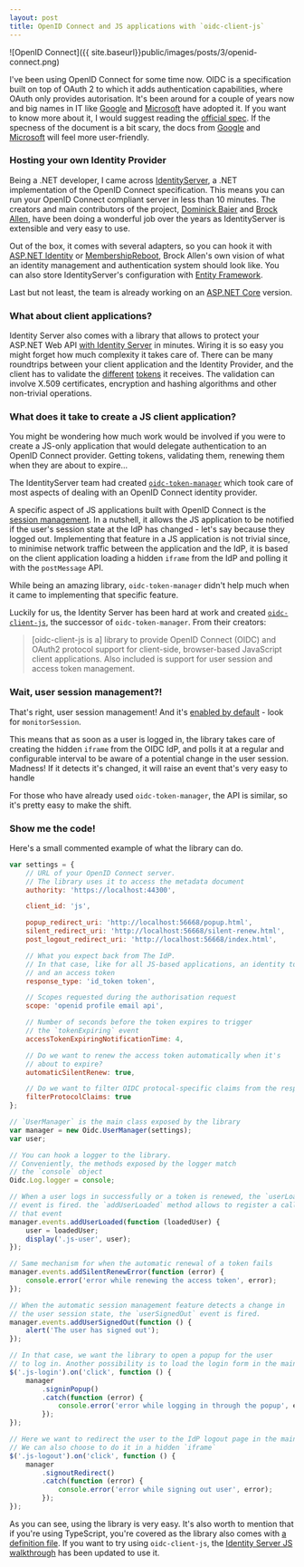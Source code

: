 ```yaml
---
layout: post
title: OpenID Connect and JS applications with `oidc-client-js`
---
```


![OpenID Connect]({{ site.baseurl}}public/images/posts/3/openid-connect.png)

I've been using OpenID Connect for some time now.
OIDC is a specification built on top of OAuth 2 to which it adds authentication capabilities, where OAuth only provides autorisation.
It's been around for a couple of years now and big names in IT like [Google](https://developers.google.com/identity/protocols/OpenIDConnect) and [Microsoft](https://azure.microsoft.com/en-us/documentation/articles/active-directory-v2-protocols-oidc/) have adopted it.
If you want to know more about it, I would suggest reading the [official spec](http://openid.net/specs/openid-connect-core-1_0.html). If the specness of the document is a bit scary, the docs from [Google](https://developers.google.com/identity/protocols/OpenIDConnect) and [Microsoft](https://azure.microsoft.com/en-us/documentation/articles/active-directory-v2-protocols-oidc/) will feel more user-friendly.

### Hosting your own Identity Provider

Being a .NET developer, I came across [IdentityServer](https://identityserver.github.io/Documentation/), a .NET implementation of the OpenID Connect specification.
This means you can run your OpenID Connect compliant server in less than 10 minutes.
The creators and main contributors of the project, [Dominick Baier](https://twitter.com/leastprivilege) and [Brock Allen](https://twitter.com/BrockLAllen), have been doing a wonderful job over the years as IdentityServer is extensible and very easy to use.


Out of the box, it comes with several adapters, so you can hook it with [ASP.NET Identity](https://github.com/IdentityServer/IdentityServer3.AspNetIdentity) or [MembershipReboot](https://github.com/brockallen/BrockAllen.MembershipReboot), Brock Allen's own vision of what an identity management and authentication system should look like.
You can also store IdentityServer's configuration with [Entity Framework](https://github.com/IdentityServer/IdentityServer3.EntityFramework).

Last but not least, the team is already working on an [ASP.NET Core](https://github.com/IdentityServer/IdentityServer4) version.

### What about client applications?

Identity Server also comes with a library that allows to protect your ASP.NET Web API [with Identity Server](https://github.com/IdentityServer/IdentityServer3.AccessTokenValidation) in minutes.
Wiring it is so easy you might forget how much complexity it takes care of.
There can be many roundtrips between your client application and the Identity Provider, and the client has to validate the [different](http://openid.net/specs/openid-connect-core-1_0.html#IDTokenValidation) [tokens](http://openid.net/specs/openid-connect-core-1_0.html#ImplicitTokenValidation) it receives.
The validation can involve X.509 certificates, encryption and hashing algorithms and other non-trivial operations.

### What does it take to create a JS client application?

You might be wondering how much work would be involved if you were to create a JS-only application that would delegate authentication to an OpenID Connect provider.
Getting tokens, validating them, renewing them when they are about to expire...

The IdentityServer team had created [`oidc-token-manager`](https://github.com/IdentityModel/oidc-token-manager) which took care of most aspects of dealing with an OpenID Connect identity provider.

A specific aspect of JS applications built with OpenID Connect is the [session management](http://openid.net/specs/openid-connect-session-1_0.html).
In a nutshell, it allows the JS application to be notified if the user's session state at the IdP has changed - let's say because they logged out.
Implementing that feature in a JS application is not trivial since, to minimise network traffic between the application and the IdP, it is based on the client application loading a hidden `iframe` from the IdP and polling it with the `postMessage` API.

While being an amazing library, `oidc-token-manager` didn't help much when it came to implementing that specific feature.

Luckily for us, the Identity Server has been hard at work and created [`oidc-client-js`](https://github.com/IdentityModel/oidc-client-js), the successor of `oidc-token-manager`.
From their creators:

> [oidc-client-js is a] library to provide OpenID Connect (OIDC) and OAuth2 protocol support for client-side, browser-based JavaScript client applications. Also included is support for user session and access token management.

### Wait, user session management?!

That's right, user session management!
And it's [enabled by default](https://github.com/IdentityModel/oidc-client-js/wiki#configuration) - look for `monitorSession`.

This means that as soon as a user is logged in, the library takes care of creating the hidden `iframe` from the OIDC IdP, and polls it at a regular and configurable interval to be aware of a potential change in the user session. Madness!
If it detects it's changed, it will raise an event that's very easy to handle

For those who have already used `oidc-token-manager`, the API is similar, so it's pretty easy to make the shift.

### Show me the code!

Here's a small commented example of what the library can do.

```js
var settings = {
    // URL of your OpenID Connect server.
    // The library uses it to access the metadata document
    authority: 'https://localhost:44300',

    client_id: 'js',

    popup_redirect_uri: 'http://localhost:56668/popup.html',
    silent_redirect_uri: 'http://localhost:56668/silent-renew.html',
    post_logout_redirect_uri: 'http://localhost:56668/index.html',

    // What you expect back from The IdP.
    // In that case, like for all JS-based applications, an identity token
    // and an access token
    response_type: 'id_token token',

    // Scopes requested during the authorisation request
    scope: 'openid profile email api',

    // Number of seconds before the token expires to trigger
    // the `tokenExpiring` event
    accessTokenExpiringNotificationTime: 4,

    // Do we want to renew the access token automatically when it's
    // about to expire?
    automaticSilentRenew: true,

    // Do we want to filter OIDC protocal-specific claims from the response?
    filterProtocolClaims: true
};

// `UserManager` is the main class exposed by the library
var manager = new Oidc.UserManager(settings);
var user;

// You can hook a logger to the library.
// Conveniently, the methods exposed by the logger match
// the `console` object
Oidc.Log.logger = console;

// When a user logs in successfully or a token is renewed, the `userLoaded`
// event is fired. the `addUserLoaded` method allows to register a callback to
// that event
manager.events.addUserLoaded(function (loadedUser) {
    user = loadedUser;
    display('.js-user', user);
});

// Same mechanism for when the automatic renewal of a token fails
manager.events.addSilentRenewError(function (error) {
    console.error('error while renewing the access token', error);
});

// When the automatic session management feature detects a change in
// the user session state, the `userSignedOut` event is fired.
manager.events.addUserSignedOut(function () {
    alert('The user has signed out');
});

// In that case, we want the library to open a popup for the user
// to log in. Another possibility is to load the login form in the main window.
$('.js-login').on('click', function () {
    manager
        .signinPopup()
        .catch(function (error) {
            console.error('error while logging in through the popup', error);
        });
});

// Here we want to redirect the user to the IdP logout page in the main window.
// We can also choose to do it in a hidden `iframe`
$('.js-logout').on('click', function () {
    manager
        .signoutRedirect()
        .catch(function (error) {
            console.error('error while signing out user', error);
        });
});
```

As you can see, using the library is very easy.
It's also worth to mention that if you're using TypeScript, you're covered as the library also comes with [a definition file](https://github.com/IdentityModel/oidc-client-js/blob/464d01c2d89a90ac41d8253d835a5a3c2e18cfbd/oidc-client.d.ts).
If you want to try using `oidc-client-js`, the [Identity Server JS walkthrough](https://identityserver.github.io/Documentation/docsv2/overview/jsGettingStarted.html) has been updated to use it.
